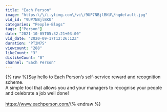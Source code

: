 ```yaml
---
title: "Each Person"
image: "https:\/\/i.ytimg.com\/vi\/9UP7NBjlBKU\/hqdefault.jpg"
vid_id: "9UP7NBjlBKU"
categories: "People-Blogs"
tags: ["Person"]
date: "2021-10-05T05:32:21+03:00"
vid_date: "2020-09-17T12:26:12Z"
duration: "PT2M7S"
viewcount: "288"
likeCount: "3"
dislikeCount: "0"
channel: "Each Person"
---
```

{% raw %}Say hello to Each Person’s self-service reward and recognition scheme.<br />A simple tool that allows you and your managers to recognise your people and celebrate a job well done!<br /><br /><a rel="nofollow" target="blank" href="https://www.eachperson.com/">https://www.eachperson.com/</a>{% endraw %}
